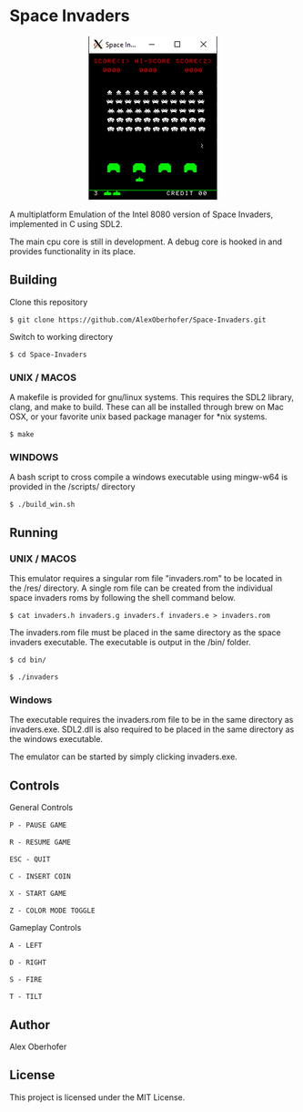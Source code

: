 # Space Invaders

<p align="center">
  <img src="https://github.com/AlexOberhofer/Space-Invaders/raw/master/doc/attract.PNG" alt="Chip 8 Image"/>
</p>

A multiplatform Emulation of the Intel 8080 version of Space Invaders, implemented in C using SDL2. <br>

The main cpu core is still in development. A debug core is hooked in and provides functionality in its place.


## Building

Clone this repository

```
$ git clone https://github.com/AlexOberhofer/Space-Invaders.git
```
Switch to working directory

```
$ cd Space-Invaders
```

### UNIX / MACOS


A makefile is provided for gnu/linux systems. This requires the SDL2 library, clang, and make to build. These can all be installed through brew on Mac OSX, or your favorite unix based package manager for *nix systems.


```
$ make
```

### WINDOWS

A bash script to cross compile a windows executable using mingw-w64 is provided in the /scripts/ directory 

```
$ ./build_win.sh
```

## Running

### UNIX / MACOS

This emulator requires a singular rom file "invaders.rom" to be located in the /res/ directory. A single rom file can be created from the individual space invaders roms by following the shell command below.

```
$ cat invaders.h invaders.g invaders.f invaders.e > invaders.rom
```

The invaders.rom file must be placed in the same directory as the space invaders executable. The executable is output in the /bin/ folder.

```
$ cd bin/
```

```
$ ./invaders 
```

### Windows

The executable requires the invaders.rom file to be in the same directory as invaders.exe. SDL2.dll is also required to be placed in the same directory as the windows executable.

The emulator can be started by simply clicking invaders.exe.

## Controls

General Controls

```
P - PAUSE GAME
```

```
R - RESUME GAME
```

```
ESC - QUIT 
```

```
C - INSERT COIN
```

```
X - START GAME
```

```
Z - COLOR MODE TOGGLE
```

Gameplay Controls

```
A - LEFT 
```

```
D - RIGHT 
```

```
S - FIRE 
```

```
T - TILT 
```



## Author

Alex Oberhofer

## License

This project is licensed under the MIT License.
